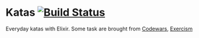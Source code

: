 # Katas [![Build Status][BS img]][Build Status]

Everyday katas with Elixir. Some task are brought from [Codewars](http://www.codewars.com/), [Exercism](http://exercism.io/)

[Build Status]: https://travis-ci.org/sponomarev/elixir_katas
[BS img]: https://travis-ci.org/sponomarev/elixir_katas.svg
